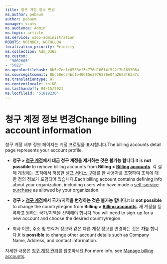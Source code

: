 ```yaml
---
title: 청구 계정 정보 변경
ms.author: pebaum
author: pebaum
manager: scotv
ms.audience: Admin
ms.topic: article
ms.service: o365-administration
ROBOTS: NOINDEX, NOFOLLOW
localization_priority: Priority
ms.collection: Adm_O365
ms.custom:
- "9002605"
- "5022"
ms.openlocfilehash: 8b5e7ec1c8558ef3c776d186f4f522f7b169306a
ms.sourcegitcommit: 8bc60ec34bc1e40685e3976576e04a2623f63a7c
ms.translationtype: HT
ms.contentlocale: ko-KR
ms.lasthandoff: 04/15/2021
ms.locfileid: "51819230"
---
```

# <a name="change-billing-account-information"></a><span data-ttu-id="33d31-102">청구 계정 정보 변경</span><span class="sxs-lookup"><span data-stu-id="33d31-102">Change billing account information</span></span>

<span data-ttu-id="33d31-103">청구 계정 세부 정보 페이지는 계정 프로필을 표시합니다.</span><span class="sxs-lookup"><span data-stu-id="33d31-103">The billing accounts detail page represents your account profile.</span></span>

- <span data-ttu-id="33d31-104">**청구 > [청구 계정](https://go.microsoft.com/fwlink/p/?linkid=2084771)에서 대금 청구 계정을 제거하는 것은 **불가능** 합니다**.</span><span class="sxs-lookup"><span data-stu-id="33d31-104">It is **not possible** to remove billing accounts from **Billing > [Billing accounts](https://go.microsoft.com/fwlink/p/?linkid=2084771)**.</span></span> <span data-ttu-id="33d31-105">각 결제 계정에는 조직에서 허용한 [셀프 서비스 구매](https://docs.microsoft.com/microsoft-365/commerce/subscriptions/manage-self-service-purchases-admins)를 한 사용자를 포함하여 조직에 대한 정의 정보가 포함되어 있습니다.</span><span class="sxs-lookup"><span data-stu-id="33d31-105">Each billing account contains defining info about your organization, including users who have made a [self-service purchase](https://docs.microsoft.com/microsoft-365/commerce/subscriptions/manage-self-service-purchases-admins) as allowed by your organization.</span></span> 

- <span data-ttu-id="33d31-106">**청구 > [청구 계정](https://go.microsoft.com/fwlink/p/?linkid=2084771)에서 국가/지역을 변경하는 것은 **불가능** 합니다**.</span><span class="sxs-lookup"><span data-stu-id="33d31-106">It is **not possible** to change the country/region from **Billing > [Billing accounts](https://go.microsoft.com/fwlink/p/?linkid=2084771)**.</span></span> <span data-ttu-id="33d31-107">새 계정을 등록하고 원하는 국가/지역을 선택해야 합니다.</span><span class="sxs-lookup"><span data-stu-id="33d31-107">You will need to sign-up for a new account and choose the desired country/region.</span></span> 

- <span data-ttu-id="33d31-108">회사 이름, 주소 및 연락처 정보와 같은 다른 계정 정보를 변경하는 것은 **가능** 합니다.</span><span class="sxs-lookup"><span data-stu-id="33d31-108">It is **possible** to change other account details such as Company Name, Address, and contact information.</span></span> 

<span data-ttu-id="33d31-109">자세한 내용은 [청구 계정 관리](https://docs.microsoft.com/microsoft-365/commerce/manage-billing-accounts)를 참조하세요.</span><span class="sxs-lookup"><span data-stu-id="33d31-109">For more info, see [Manage billing accounts](https://docs.microsoft.com/microsoft-365/commerce/manage-billing-accounts).</span></span> 
